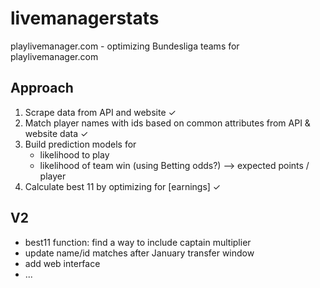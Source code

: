 # livemanagerstats
playlivemanager.com - optimizing Bundesliga teams for playlivemanager.com

## Approach
1. Scrape data from API and website ✓
2. Match player names with ids based on common attributes from API & website data ✓
3. Build prediction models for
    - likelihood to play
    - likelihood of team win (using Betting odds?)
    --> expected points / player
4. Calculate best 11 by optimizing for [earnings] ✓

## V2
- best11 function: find a way to include captain multiplier
- update name/id matches after January transfer window
- add web interface
- ...
